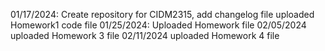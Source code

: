 01/17/2024: Create repository for CIDM2315, add changelog file
uploaded Homework1 code file
01/25/2024: Uploaded Homework file 
02/05/2024 uploaded Homework 3 file
02/11/2024 uploaded Homework 4 file
